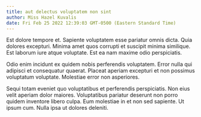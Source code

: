 ```yaml
---
title: aut delectus voluptatem non sint
author: Miss Hazel Kuvalis
date: Fri Feb 25 2022 12:39:03 GMT-0500 (Eastern Standard Time)
---
```

Est dolore tempore et. Sapiente voluptatem esse pariatur omnis dicta. Quia dolores excepturi. Minima amet quos corrupti et suscipit minima similique. Est laborum iure atque voluptate. Est ea nam maxime odio perspiciatis.

 Odio enim incidunt ex quidem nobis perferendis voluptatem. Error nulla qui adipisci et consequatur quaerat. Placeat aperiam excepturi et non possimus voluptatum voluptate. Molestiae error non asperiores.

 Sequi totam eveniet quo voluptatibus et perferendis perspiciatis. Non eius velit aperiam dolor maiores. Voluptatibus pariatur deserunt non porro quidem inventore libero culpa. Eum molestiae in et non sed sapiente. Ut ipsum cum. Nulla ipsa ut dolores deleniti.